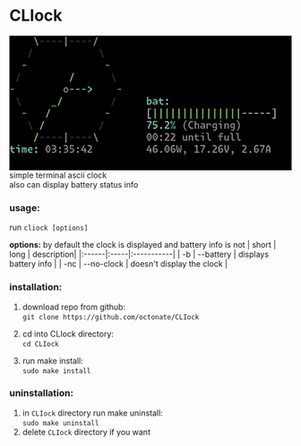 # CLIock
<img src="cliock335.png?raw=true" alt="CLIock" align="right" height="240px">

simple terminal ascii clock\
also can display battery status info

### usage:
run `cliock [options]`

**options:**
by default the clock is displayed and battery info is not
| short | long | description|
|:------|:-----|:-----------|
| -b | --battery | displays battery info |
| -nc | --no-clock | doesn't display the clock |

### installation:
1) download repo from github:\
`git clone https://github.com/octonate/CLIock`

2) cd into CLIock directory:\
`cd CLIock`

3) run make install:\
`sudo make install`

### uninstallation: 
1) in `CLIock` directory run make uninstall:\
`sudo make uninstall`
2) delete `CLIock` directory if you want
